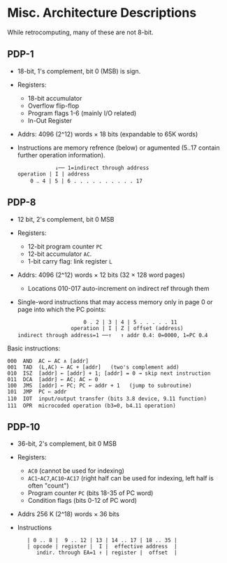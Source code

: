 Misc. Architecture Descriptions
===============================

While retrocomputing, many of these are not 8-bit.


PDP-1
-----

- 18-bit, 1's complement, bit 0 (MSB) is sign.
- Registers:
  - 18-bit accumulator
  - Overflow flip-flop
  - Program flags 1-6 (mainly I/O related)
  - In-Out Register
- Addrs: 4096 (2^12) words × 18 bits (expandable to 65K words)
- Instructions are memory refrence (below) or agumented (5‥17 contain
  further operation information).

                  ↓── 1=indirect through address
      operation | I | address
          0 ‥ 4 | 5 | 6 . . . . . . . . . . 17

PDP-8
-----

- 12 bit, 2's complement, bit 0 MSB
- Registers:
  - 12-bit program counter `PC`
  - 12-bit accumulator `AC`.
  - 1-bit carry flag: link register `L`
- Addrs: 4096 (2^12) words × 12 bits (32 × 128 word pages)
  - Locations 010-017 auto-increment on indirect ref through them
- Single-word instructions that may access memory only in page 0 or page
  into which the PC points:

                           0 . 2 | 3 | 4 | 5 . . . . . 11
                       operation | I | Z | offset (address)
      indirect through address=1 ──↑   ↑ addr 0‥4: 0=0000, 1=PC 0‥4

Basic instructions:

    000  AND  AC ← AC ∧ [addr]
    001  TAD  (L,AC) ← AC + [addr]   (two's complement add)
    010  ISZ  [addr] ← [addr] + 1; [addr] = 0 → skip next instruction
    011  DCA  [addr] ← AC; AC ← 0
    100  JMS  [addr] ← PC; PC ← addr + 1   (jump to subroutine)
    101  JMP  PC ← addr
    110  IOT  input/output transfer (bits 3‥8 device, 9‥11 function)
    111  OPR  microcoded operation (b3=0, b4‥11 operation)


PDP-10
------

- 36-bit, 2's complement, bit 0 MSB
- Registers:
  - `AC0` (cannot be used for indexing)
  - `AC1`-`AC7`,`AC10`-`AC17` (right half can be used for indexing, left
    half is often "count")
  - Program counter `PC` (bits 18-35 of PC word)
  - Condition flags (bits 0-12 of PC word)
- Addrs 256 K (2^18) words × 36 bits
- Instructions

         | 0 .. 8 |  9 .. 12 | 13 | 14 .. 17 | 18 .. 35 |
         | opcode | register |  I |  effective address  |
            indir. through EA=1 ↑ | register |  offset  |
